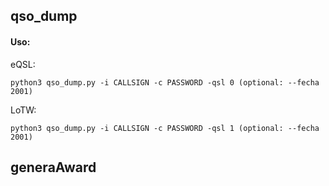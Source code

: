 ## qso_dump

#### Uso: 

eQSL:

```
python3 qso_dump.py -i CALLSIGN -c PASSWORD -qsl 0 (optional: --fecha 2001)
```

LoTW:

```
python3 qso_dump.py -i CALLSIGN -c PASSWORD -qsl 1 (optional: --fecha 2001)
```

## generaAward
 
